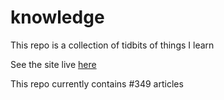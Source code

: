 # knowledge

This repo is a collection of tidbits of things I learn

See the site live [here](https://mark1626.github.io/knowledge/)

This repo currently contains #349 articles
